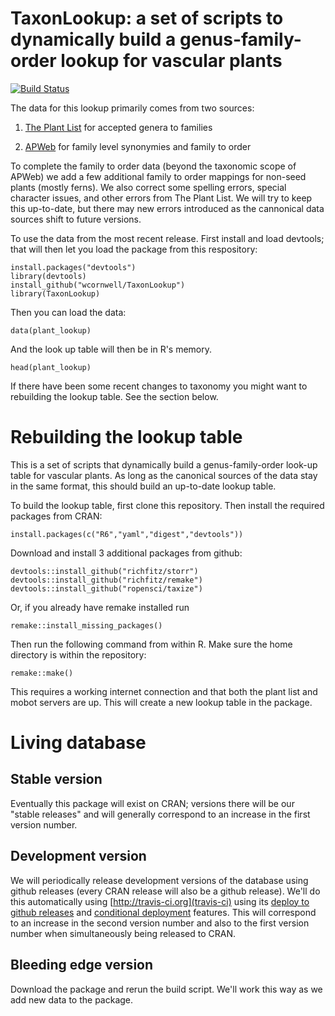 # TaxonLookup: a set of scripts to dynamically build a genus-family-order lookup for vascular plants

[![Build Status](https://travis-ci.org/wcornwell/TaxonLookup.png?branch=master)](https://travis-ci.org/wcornwell/TaxonLookup)

The data for this lookup primarily comes from two sources: 

1. [The Plant List](http://www.theplantlist.org/) for accepted genera to families

2. [APWeb](http://www.mobot.org/MOBOT/research/APweb/) for family level synonymies and family to order

To complete the family to order data (beyond the taxonomic scope of APWeb) we add a few additional family to order mappings for non-seed plants (mostly ferns).  We also correct some spelling errors, special character issues, and other errors from The Plant List.  We will try to keep this up-to-date, but there may new errors introduced as the cannonical data sources shift to future versions.  

To use the data from the most recent release.  First install and load devtools; that will then let you load the package from this respository:

```{r}
install.packages("devtools")
library(devtools)
install_github("wcornwell/TaxonLookup")
library(TaxonLookup)
```

Then you can load the data:

`data(plant_lookup)`

And the look up table will then be in R's memory.  

`head(plant_lookup)`

If there have been some recent changes to taxonomy you might want to rebuilding the lookup table.  See the section below.

# Rebuilding the lookup table

This is a set of scripts that dynamically build a genus-family-order look-up table for vascular plants.  As long as the canonical sources of the data stay in the same format, this should build an up-to-date lookup table. 

To build the lookup table, first clone this repository.  Then install the required packages from CRAN:

	install.packages(c("R6","yaml","digest","devtools"))

Download and install 3 additional packages from github:    

	devtools::install_github("richfitz/storr")
	devtools::install_github("richfitz/remake")
	devtools::install_github("ropensci/taxize")

Or, if you already have remake installed run

    remake::install_missing_packages()

Then run the following command from within R.  Make sure the home directory is within the repository:

	remake::make()
	
This requires a working internet connection and that both the plant list and mobot servers are up.  This will create a new lookup table in the package.

# Living database

## Stable version

Eventually this package will exist on CRAN; versions there will be our "stable releases" and will generally correspond to an increase in the first version number.

## Development version

We will periodically release development versions of the database using github releases (every CRAN release will also be a github release).  We'll do this automatically using [http://travis-ci.org](travis-ci) using its [deploy to github releases](http://docs.travis-ci.com/user/deployment/releases/) and [conditional deployment](http://docs.travis-ci.com/user/deployment/#Conditional-Releases-with-on%3A) features.  This will correspond to an increase in the second version number and also to the first version number when simultaneously being released to CRAN.

## Bleeding edge version

Download the package and rerun the build script.  We'll work this way as we add new data to the package.
